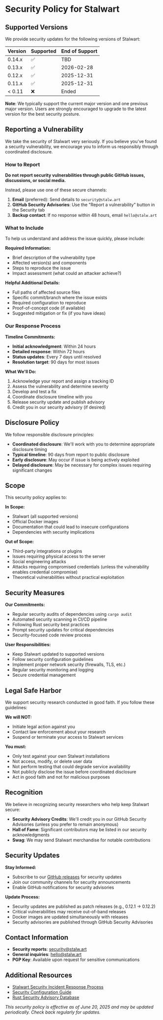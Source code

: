 # Security Policy for Stalwart

## Supported Versions

We provide security updates for the following versions of Stalwart:

| Version | Supported          | End of Support |
| ------- | ------------------ | -------------- |
| 0.14.x  | :white_check_mark: | TBD            |
| 0.13.x  | :white_check_mark: | 2026-02-28     |
| 0.12.x  | :white_check_mark: | 2025-12-31     |
| 0.11.x  | :white_check_mark: | 2025-12-31     |
| < 0.11  | :x:                | Ended          |

**Note**: We typically support the current major version and one previous major version. Users are strongly encouraged to upgrade to the latest version for the best security posture.

## Reporting a Vulnerability

We take the security of Stalwart very seriously. If you believe you've found a security vulnerability, we encourage you to inform us responsibly through coordinated disclosure.

### How to Report

**Do not report security vulnerabilities through public GitHub issues, discussions, or social media.**

Instead, please use one of these secure channels:

1. **Email** (preferred): Send details to `security@stalw.art`
2. **GitHub Security Advisories**: Use the "Report a vulnerability" button in the Security tab
3. **Backup contact**: If no response within 48 hours, email `hello@stalw.art`

### What to Include

To help us understand and address the issue quickly, please include:

**Required Information:**
- Brief description of the vulnerability type
- Affected version(s) and components
- Steps to reproduce the issue
- Impact assessment (what could an attacker achieve?)

**Helpful Additional Details:**
- Full paths of affected source files
- Specific commit/branch where the issue exists
- Required configuration to reproduce
- Proof-of-concept code (if available)
- Suggested mitigation or fix (if you have ideas)

### Our Response Process

**Timeline Commitments:**
- **Initial acknowledgment**: Within 24 hours
- **Detailed response**: Within 72 hours
- **Status updates**: Every 7 days until resolved
- **Resolution target**: 90 days for most issues

**What We'll Do:**
1. Acknowledge your report and assign a tracking ID
2. Assess the vulnerability and determine severity
3. Develop and test a fix
4. Coordinate disclosure timeline with you
5. Release security update and publish advisory
6. Credit you in our security advisory (if desired)

## Disclosure Policy

We follow responsible disclosure principles:

- **Coordinated disclosure**: We'll work with you to determine appropriate disclosure timing
- **Typical timeline**: 90 days from report to public disclosure
- **Early disclosure**: May occur if issue is being actively exploited
- **Delayed disclosure**: May be necessary for complex issues requiring significant changes

## Scope

This security policy applies to:

**In Scope:**
- Stalwart (all supported versions)
- Official Docker images
- Documentation that could lead to insecure configurations
- Dependencies with security implications

**Out of Scope:**
- Third-party integrations or plugins
- Issues requiring physical access to the server
- Social engineering attacks
- Attacks requiring compromised credentials (unless the vulnerability enables credential compromise)
- Theoretical vulnerabilities without practical exploitation

## Security Measures

**Our Commitments:**
- Regular security audits of dependencies using `cargo audit`
- Automated security scanning in CI/CD pipeline
- Following Rust security best practices
- Prompt security updates for critical dependencies
- Security-focused code review process

**User Responsibilities:**
- Keep Stalwart updated to supported versions
- Follow security configuration guidelines
- Implement proper network security (firewalls, TLS, etc.)
- Regular security monitoring and logging
- Secure credential management

## Legal Safe Harbor

We support security research conducted in good faith. If you follow these guidelines:

**We will NOT:**
- Initiate legal action against you
- Contact law enforcement about your research
- Suspend or terminate your access to Stalwart services

**You must:**
- Only test against your own Stalwart installations
- Not access, modify, or delete user data
- Not perform testing that could degrade service availability
- Not publicly disclose the issue before coordinated disclosure
- Act in good faith and not for malicious purposes

## Recognition

We believe in recognizing security researchers who help keep Stalwart secure:

- **Security Advisory Credits**: We'll credit you in our GitHub Security Advisories (unless you prefer to remain anonymous)
- **Hall of Fame**: Significant contributors may be listed in our security acknowledgments
- **Swag**: We may send Stalwart merchandise for notable contributions

## Security Updates

**Stay Informed:**
- Subscribe to our [GitHub releases](https://github.com/stalwartlabs/stalwart/releases) for security updates
- Join our community channels for security announcements
- Enable GitHub notifications for security advisories

**Update Process:**
- Security updates are published as patch releases (e.g., 0.12.1 → 0.12.2)
- Critical vulnerabilities may receive out-of-band releases
- Docker images are updated simultaneously with releases
- Security advisories are published through GitHub Security Advisories

## Contact Information

- **Security reports**: security@stalw.art
- **General inquiries**: hello@stalw.art
- **PGP Key**: Available upon request for sensitive communications

## Additional Resources

- [Stalwart Security Incident Response Process](SECURITY_PROCESS.md)
- [Security Configuration Guide](https://stalw.art/docs/install/security)
- [Rust Security Advisory Database](https://rustsec.org/)

*This security policy is effective as of June 20, 2025 and may be updated periodically. Check back regularly for updates.*

